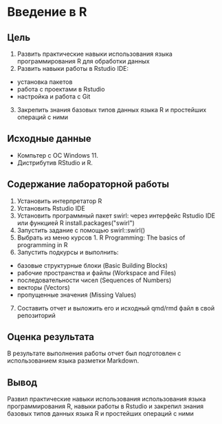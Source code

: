 # Введение в R

## Цель
1. Развить практические навыки использования языка программирования R для
обработки данных
2. Развить навыки работы в Rstudio IDE:
- установка пакетов
- работа с проектами в Rstudio
- настройка и работа с Git
3. Закрепить знания базовых типов данных языка R и простейших операций с ними

## Исходные данные
- Компьтер с ОС Windows 11.
- Дистрибутив RStudio и R.

## Содержание лабораторной работы

1. Установить интерпретатор R
2. Установить Rstudio IDE
3. Установить программный пакет swirl: через интерфейс Rstudio IDE или функцией R install.packages("swirl")
4. Запустить задание с помощью swirl::swirl()
5. Выбрать из меню курсов 1. R Programming: The basics of programming in R
6. Запустить подкурсы и выполнить:
- базовые структурные блоки (Basic Building Blocks)
- рабочие пространства и файлы (Workspace and Files)
- последовательности чисел (Sequences of Numbers)
- векторы (Vectors)
- пропущенные значения (Missing Values)
7. Составить отчет и выложить его и исходный
qmd/rmd файл в свой репозиторий

## Оценка результата
В результате выполнения работы отчет был подготовлен с использованием языка разметки Markdown.

## Вывод
Развил практические навыки использования использования языка программирования R, навыки работы в Rstudio и закрепил знания базовых типов данных языка R и простейших операций с ними
